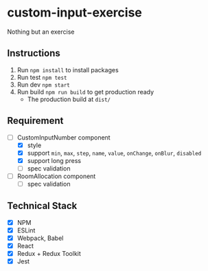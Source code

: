 # custom-input-exercise

Nothing but an exercise

## Instructions

1. Run `npm install` to install packages
2. Run test `npm test`
3. Run dev `npm start`
4. Run build `npm run build` to get production ready
   - The production build at `dist/`

## Requirement

- [ ] CustomInputNumber component
  - [x] style
  - [x] support `min`, `max`, `step`, `name`, `value`, `onChange`, `onBlur`, `disabled`
  - [x] support long press
  - [ ] spec validation
- [ ] RoomAllocation component
  - [ ] spec validation

## Technical Stack

- [x] NPM
- [x] ESLint
- [x] Webpack, Babel
- [x] React
- [x] Redux + Redux Toolkit
- [x] Jest
